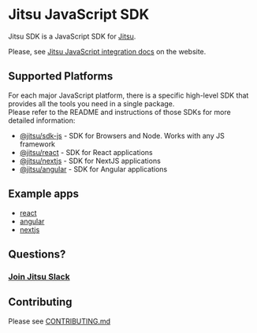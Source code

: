 # Jitsu JavaScript SDK

Jitsu SDK is a JavaScript SDK for [Jitsu](https://jitsu.com).

Please, see [Jitsu JavaScript integration docs](https://jitsu.com/docs/sending-data/js-sdk) on the website.

## Supported Platforms

For each major JavaScript platform, there is a specific high-level SDK that provides all the tools you need in a single package.<br/>Please refer to the README and instructions of those SDKs for more detailed information:

 * [@jitsu/sdk-js](https://github.com/jitsucom/jitsu-js/tree/master/packages/javascript-sdk) - SDK for Browsers and Node. Works with any JS framework
 * [@jitsu/react](https://github.com/jitsucom/jitsu-js/tree/master/packages/react) - SDK for React applications
 * [@jitsu/nextjs](https://github.com/jitsucom/jitsu-js/tree/master/packages/nextjs) - SDK for NextJS applications
 * [@jitsu/angular](https://github.com/jitsucom/jitsu-js/tree/master/packages/angular) - SDK for Angular applications

## Example apps

* [react](https://github.com/jitsucom/jitsu-js/tree/master/examples/react-app)
* [angular](https://github.com/jitsucom/jitsu-js/tree/master/examples/angular-app)
* [nextjs](https://github.com/jitsucom/jitsu-js/tree/master/examples/nextjs-app)

## Questions?

### [Join Jitsu Slack](https://jitsu.com/slack)

## Contributing

Please see [CONTRIBUTING.md](CONTRIBUTING.md)
